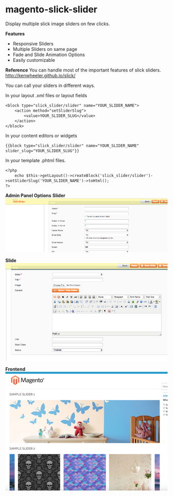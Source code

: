 # magento-slick-slider
Display multiple slick image sliders on few clicks.

**Features**
- Responsive Sliders
- Multiple Sliders on same page
- Fade and Slide Animation Options
- Easily customizable

**Reference**
You can handle most of the important features of slick sliders. http://kenwheeler.github.io/slick/

You can call your sliders in different ways.

In your layout .xml files or layout fields

```
<block type="slick_slider/slider" name="YOUR_SLIDER_NAME">
    <action method="setSliderSlug">
        <value>YOUR_SLIDER_SLUG</value>
    </action>
</block>
```

In your content editors or widgets

```
{{block type="slick_slider/slider" name="YOUR_SLIDER_NAME" slider_slug="YOUR_SLIDER_SLUG"}}
```

In your template .phtml files.

```
<?php 
    echo $this->getLayout()->createBlock('slick_slider/slider')->setSliderSlug('YOUR_SLIDER_NAME')->toHtml();
?>
```
**Admin Panel Options**
**Slider**
![Alt text](/screenshots/slider.png?raw=true "Slider:")

**Slide**
![Alt text](/screenshots/slide.png?raw=true "Slide:")

**Frontend**
![Alt text](/screenshots/frontend.png?raw=true "Frontend:")
